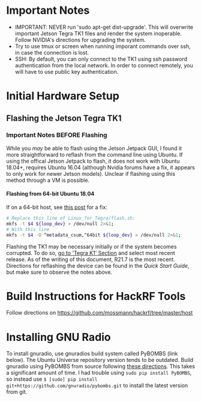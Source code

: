 # Important Notes
- IMPORTANT: NEVER run 'sudo apt-get dist-upgrade'. This will overwrite important Jetson Tegra TK1 files and render the system inoperable. Follow NVIDIA's directions for upgrading the system.
- Try to use tmux or screen when running imporant commands over ssh, in case the connection is lost.
- SSH: By default, you can only connect to the TK1 using ssh password authentication from the local network. In order to connect remotely, you will have to use public key authentication.

# Initial Hardware Setup
## Flashing the Jetson Tegra TK1
### Important Notes BEFORE Flashing
While you *may* be able to flash using the Jetson Jetpack GUI, I found it more straightforward to reflash from the command line using Ubuntu. If using the offical Jetson Jetpack to flash, it does not work with Ubuntu 18.04+, requires Ubuntu 16.04 (although Nvidia forums have a fix, it appears to only work for newer Jetson models). Unclear if flashing using this method through a VM is possible.
#### Flashing from 64-bit Ubuntu 18.04
If on a 64-bit host, see [this post](https://devtalk.nvidia.com/default/topic/1037298/jetson-tk1/flash-tk1-from-ubuntu-18-04-/) for a fix:
```sh
# Replace this line of Linux_for_Tegra/flash.sh:
mkfs -t $4 ${loop_dev} > /dev/null 2>&1;
# With this line
mkfs -t $4 -O ^metadata_csum,^64bit ${loop_dev} > /dev/null 2>&1;
```

Flashing the TK1 may be necessary initially or if the system becomes corrupted. To do so, [go to 'Tegra K1' Section](https://developer.nvidia.com/embedded/linux-tegra-archive) and select most recent release. As of the writing of this document, R21.7 is the most recent. Directions for reflashing the device can be found in the *Quick Start Guide*, but make sure to observe the notes above.

# Build Instructions for HackRF Tools
Follow directions on https://github.com/mossmann/hackrf/tree/master/host

# Installing GNU Radio
To install gnuradio, use gnuradios build system called PyBOMBS (link below). The Ubuntu Universe repository version tends to be outdated. Build gnuradio using PyBOMBS from source following [these directions](https://github.com/gnuradio/pybombs/). This takes a significant amount of time. I had trouble using `sudo pip install PyBOMBS`, so instead use `$ [sudo] pip install git+https://github.com/gnuradio/pybombs.git` to install the latest version from git.
